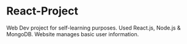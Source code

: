 # React-Project
Web Dev project for self-learning purposes. Used React.js, Node.js &amp; MongoDB. Website manages basic user information.
